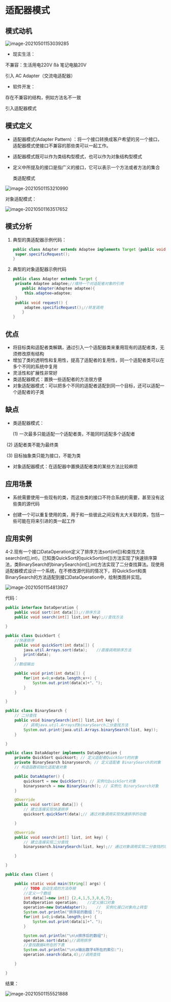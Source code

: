 # 适配器模式


<!--more-->

## 模式动机

![image-20210501153039285](/desigh_images/image-20210501153039285.png)

- 现实生活：

不兼容：生活用电220V ßà 笔记电脑20V

引入 AC Adapter（交流电适配器）

- 软件开发：

存在不兼容的结构，例如方法名不一致

引入适配器模式

## 模式定义

- 适配器模式(Adapter Pattern) ：将一个接口转换成客户希望的另一个接口，适配器模式使接口不兼容的那些类可以一起工作。

- 适配器模式既可以作为类结构型模式，也可以作为对象结构型模式

- 定义中所提及的接口是指广义的接口，它可以表示一个方法或者方法的集合

  类适配模式

![image-20210501153210990](/desigh_images/image-20210501153210990.png)

对象适配模式：

![image-20210501163517652](/desigh_images/image-20210501163517652.png)

## 模式分析

1. 典型的类适配器示例代码：

   ```java
   public class Adapter extends Adaptee implements Target {public void request() {
   	super.specificRequest();
   }
   ```

2. 典型的对象适配器示例代码

   ```java
   public class Adapter extends Target {
   	private Adaptee adaptee;//维持一个对适配者对象的引用
       public Adapter(Adaptee adaptee){
   		this.adaptee=adaptee;
   	}
   	public void request() {
   		adaptee.specificRequest();//转发调用
       }
   }
   ```

## 优点

- 将目标类和适配者类解耦，通过引入一个适配器类来重用现有的适配者类，无须修改原有结构
- 增加了类的透明性和复用性，提高了适配者的复用性，同一个适配者类可以在多个不同的系统中复用
- 灵活性和扩展性非常好
- 类适配器模式：置换一些适配者的方法很方便
- 对象适配器模式：可以把多个不同的适配者适配到同一个目标，还可以适配一个适配者的子类

## 缺点

- 类适配器模式：

   (1) 一次最多只能适配一个适配者类，不能同时适配多个适配者

​		(2) 适配者类不能为最终类

​		(3) 目标抽象类只能为接口，不能为类

- 对象适配器模式：在适配器中置换适配者类的某些方法比较麻烦

## 应用场景

- 系统需要使用一些现有的类，而这些类的接口不符合系统的需要，甚至没有这些类的源代码

- 创建一个可以重复使用的类，用于和一些彼此之间没有太大关联的类，包括一些可能在将来引进的类一起工作



## 应用实例

4-2.现有一个接口DataOperation定义了排序方法sort(int[])和查找方法search(int[],int)，已知类QuickSort的quickSort(int[])方法实现了快速排序算法，类BinarySearch的binarySearch(int[],int)方法实现了二分查找算法。现使用适配器模式设计一个系统，在不修改源代码的情况下，将QuickSort和类BinarySearch的方法适配到接口DataOperation中，绘制类图并实现。

![image-20210501154813927](/desigh_images/image-20210501154813927.png)

代码：

```java
public interface DataOperation {
    public void sort(int data[]);//排序方法
    public void search(int[] list,int key);//查找方法

}
```

```java
public class QuickSort {
    //快速排序
    public void quickSort(int data[]) {
        java.util.Arrays.sort(data);	//直接调用排序方法
        print(data);
    }
    //数组输出

    public void print(int data[]) {
        for(int x=0;x<data.length;x++) {
            System.out.print(data[x]+"、");
        }
    }

}
```

```java
public class BinarySearch {
    // 二分查找
    public void binarySearch(int[] list,int key) {
        // 调用java.util.Arrays的binarySearch二分查找方法
        System.out.print(java.util.Arrays.binarySearch(list, key));
    }

}

```

```java
public class DataAdapter implements DataOperation {
    private QuickSort quicksort; // 定义适配者QuickSort的对象
    private BinarySearch binarysearch; // 定义适配者 BinarySearch的对象
    // 构造函数初始化适配者对象

    public DataAdapter() {
        quicksort = new QuickSort(); // 实例化QuickSort对象
        binarysearch = new BinarySearch(); // 实例化 BinarySearch对象
    }

    @Override
    public void sort(int data[]) {
        // 建立连接实现快速排序
        quicksort.quickSort(data);// 通过对象调用实现快速排序的功能

    }

    @Override
    public void search(int[] list, int key) {
        // 建立连接实现二分查找
        binarysearch.binarySearch(list, key);// 通过对象调用实现二分查找的功能

    }

}
```

```java
public class Client {

    public static void main(String[] args) {
        // TODO 自动生成的方法存根
        //定义一个数组
        int data[]=new int[] {2,4,1,5,3,8,6,7};
        DataOperation operation;	//定义接口对象
        operation=new DataAdapter();	//	实例化接口对象向上转型
        System.out.println("排序前的数组：");
        for(int i=0;i<data.length;i++) {
            System.out.print(data[i]+"、");
        }

        System.out.println("\n\n排序后的数组");
        operation.sort(data);//调用排序
        //查找数据4所在的下表
        System.out.println("\n\n输出数字4所在的索引:");
        operation.search(data,4);//调用查找

    }

}
```

结果：

![image-20210501155521888](/desigh_images/image-20210501155521888.png)
